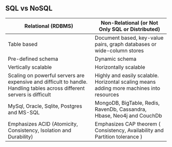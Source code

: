 ## SQL vs NoSQL

| Relational (RDBMS) | Non-Relational (or Not Only SQL or Distributed) |
| ------ | ------ |
| Table based | Document based, key-value pairs, graph databases or wide-column stores |
| Pre-defined schema | Dynamic schema |
| Vertically scalable | Horizontally scalable |
| Scaling on powerful servers are expensive and difficult to handle. Handling tables across different servers is difficult   | Highly and easily scalable. Horizontal scaling means adding more machines into resources |
| MySql, Oracle, Sqlite, Postgres and MS-SQL | MongoDB, BigTable, Redis, RavenDb, Cassandra, Hbase, Neo4j and CouchDb |
| Emphasizes ACID (Atomicity, Consistency, Isolation and Durability) | Emphasizes CAP theorem ( Consistency, Availability and Partition tolerance ) |